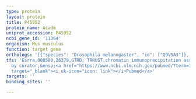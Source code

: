```yaml
---
type: protein
layout: protein
title: P45952
protein_name: Acadm
uniprot_accession: P45952
ncbi_gene_id: '11364'
organism: Mus musculus
function: target gene
orthologs: '[{"species": "Drosophila melanogaster", "id": ["Q9VSA3"]}, {"species": "Caenorhabditis elegans", "id": ["Q21243", "Q22347", "Q22781"]}, {"species": "Homo sapiens", "id": ["Q5T4U5"]}, {"species": "Rattus norvegicus", "id": ["G3V796"]}]'
tfs: 'Esrra,O08580,26379,GTRD; TRRUST,chromatin immunoprecipitation assay; inferred
  by curator,&ensp;<a href="https://www.ncbi.nlm.nih.gov/pubmed/?term=16061943%5Buid%5D+OR+16912093%5Buid%5D+OR+27924024%5Buid%5D+OR+29087512%5Buid%5D"
  target="_blank"><i uk-icon="icon: link"></i>Pubmed</a>'
targets: ''
binding_sites: ''

---
```


